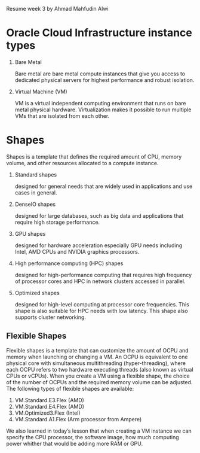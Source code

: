 Resume week 3 by Ahmad Mahfudin Alwi

# Oracle Cloud Infrastructure instance types

<ol>

<li>Bare Metal</li>

Bare metal are bare metal compute instances that give you access to dedicated physical servers for highest performance and robust isolation.

<li>Virtual Machine (VM)</li>

VM is a virtual independent computing environment that runs on bare metal physical hardware. Virtualization makes it possible to run multiple VMs that are isolated from each other.

</ol>

# Shapes

Shapes is a template that defines the required amount of CPU, memory volume, and other resources allocated to a compute instance.

<ol>

<li>Standard shapes</li>

designed for general needs that are widely used in applications and use cases in general.

<li>DenseIO shapes</li>

designed for large databases, such as big data and applications that require high storage performance.

<li>GPU shapes</li>

designed for hardware acceleration especially GPU needs including Intel, AMD CPUs and NVIDIA graphics processors.

<li>High performance computing (HPC) shapes</li>

designed for high-performance computing that requires high frequency of processor cores and HPC in network clusters accessed in parallel.

<li>Optimized shapes</li>

designed for high-level computing at processor core frequencies. This shape is also suitable for HPC needs with low latency. This shape also supports cluster networking.

</ol>

## Flexible Shapes

Flexible shapes is a template that can customize the amount of OCPU and memory when launching or changing a VM. An OCPU is equivalent to one physical core with simultaneous multithreading (hyper-threading), where each OCPU refers to two hardware executing threads (also known as virtual CPUs or vCPUs). When you create a VM using a flexible shape, the choice of the number of OCPUs and the required memory volume can be adjusted. The following types of flexible shapes are available:

<ol>

<li> VM.Standard.E3.Flex (AMD) </li>
<li> VM.Standard.E4.Flex (AMD)
<li> VM.Optimized3.Flex (Intel)
<li> VM.Standard.A1.Flex (Arm processor from Ampere)

</ol>

We also learned in today’s lesson that when creating a VM instance we can specify the CPU processor, the software image, how much computing power whither that would be adding more RAM or GPU.
